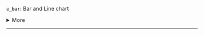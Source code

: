 `e_bar`: Bar and Line chart

<details>

 <summary> More </summary>

 **Usage:**

```
e_bar(
  e,
  serie,
  bind,
  name = NULL,
  legend = TRUE,
  y_index = 0,
  x_index = 0,
  coord_system = "cartesian2d",
  ...
)
e_bar_(
  e,
  serie,
  bind = NULL,
  name = NULL,
  legend = TRUE,
  y_index = 0,
  x_index = 0,
  coord_system = "cartesian2d",
  ...
)
```
**Arguments:**

**`e`**: An `echarts4r` object as returned by [`e_charts`](#echarts) or a proxy as returned by [`echarts4rProxy`](#echarts4rproxy) .

**`serie`**: Column name of serie to plot.

**`bind`**: Binding between datasets, namely for use of [`e_brush`](#ebrush) .

**`name`**: name of the serie.

**`legend`**: Whether to add serie to legend.

**`x_index, y_index`**: Indexes of x and y axis.

**`coord_system`**: Coordinate system to plot against.

**`...`**: Any other option to pass, check See Also section.




**Examples:**
```
library(dplyr)

mtcars %>%
mutate(
model = row.names(.),
total = mpg + qsec
) %>%
arrange(desc(total)) %>%
e_charts(model) %>%
e_bar(mpg, stack = "grp") %>%
e_bar(qsec, stack = "grp")

```

</details>

---

